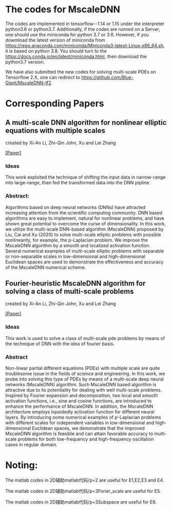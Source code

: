 # The codes for MscaleDNN 
The codes are implemented in tensorflow--1.14 or 1.15 under the interpreter python3.6 or python3.7.  Additionally, if the codes are runned on a Server, one should use the miniconda for python 3.7 or 3.6. However, if you dowmload the latest version of miniconda from https://repo.anaconda.com/miniconda/Miniconda3-latest-Linux-x86_64.sh, it is based on python 3.8.  You should turn to the https://docs.conda.io/en/latest/miniconda.html, then download the python3.7 version.

We have also submitted the new codes for solving multi-scale PDEs on Tensorflow 2.X, one can redirect to https://github.com/Blue-Giant/MscaleDNN-tf2

# Corresponding Papers

## A multi-scale DNN algorithm for nonlinear elliptic equations with multiple scales  
created by Xi-An Li, Zhi-Qin John, Xu and Lei Zhang

[[Paper]](https://arxiv.org/pdf/2009.14597.pdf)

### Ideas
This work exploited the technique of shifting the input data in narrow-range into large-range, then fed the transformed data into the DNN pipline.

### Abstract: 
Algorithms based on deep neural networks (DNNs) have attracted increasing attention from the scientific computing community. DNN based algorithms are easy to implement, natural for nonlinear problems, and have shown great potential to overcome the curse of dimensionality. In this work, we utilize the multi-scale DNN-based algorithm (MscaleDNN) proposed by Liu, Cai and Xu (2020) to solve multi-scale elliptic problems with possible nonlinearity, for example, the p-Laplacian problem. We improve the MscaleDNN algorithm by a smooth and localized activation function. Several numerical examples of multi-scale elliptic problems with separable or non-separable scales in low-dimensional and high-dimensional Euclidean spaces are used to demonstrate the effectiveness and accuracy of the MscaleDNN numerical scheme.

## Fourier-heuristic MscaleDNN algorithm for solving a class of multi-scale problems
created by Xi-An Li, Zhi-Qin John, Xu and Lei Zhang

[[Paper]](https://arxiv.org/pdf/2009.14597.pdf)

### Ideas
This work is used to solve a class of multi-scale pde problems by means of the technique of DNN with the idea of fourier basis.

### Abstract
Non-linear partial different equations (PDEs) with multiple scale are quite troublesome issue in the fields of science and engineering. In this work, we probe into solving this type of PDEs by means of a multi-scale deep neural networks (MscaleDNN) algorithm. Such MscaleDNN based algorithm is attractive due to its potentiality for dealing with well multi-scale problems. Inspired by Fourier expansion and decomposition, two local and smooth activation functions, i.e., sine and cosine functions, are introduced to enhance the performance of MscaleDNN. In addition, the MscaleDNN architecture employs lopsidedly activation function for different neural layers. By introducing some numerical examples of $p$-Laplacian problems with different scales for independent variables in low-dimensional and high-dimensional Euclidean spaces, we demonstrate that the improved MscaleDNN algorithm is feasible and can attain favorable accuracy to multi-scale problems for both low-frequency and high-frequency oscillation cases in regular domain.

# Noting:
The matlab codes in 2D辅助matlab代码/p=2 are useful for E1,E2,E3 and E4.

The matlab codes in 2D辅助matlab代码/p=3Forier_scale are useful for E5.

The matlab codes in 2D辅助matlab代码/p=3Subspace are useful for E6.
